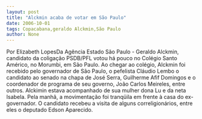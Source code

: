 ```yaml
---
layout: post
title: "Alckmin acaba de votar em São Paulo"
date: 2006-10-01
tags: Copacabana,geraldo Alckmin,São Paulo
author: None
---
```

Por Elizabeth LopesDa Agência Estado
São Paulo - Geraldo Alckmin, candidato da coligação PSDB/PFL votou há pouco no Colégio Santo Américo, no Morumbi, em São Paulo. Ao chegar ao colégio, Alckmin foi recebido pelo governador de São Paulo, o pefelista Cláudio Lembo o candidato ao senado na chapa de José Serra, Guilherme Afif Domingos e o coordenador de programa de seu governo, João Carlos Meireles, entre outros. Alckimin estava acompanhado de sua mulher dona Lu e da neta Isabela. Pela manhã, a movimentação foi tranqüila em frente à casa do ex-governador. O candidato recebeu a visita de alguns correligionários, entre eles o deputado Edson Aparecido. 